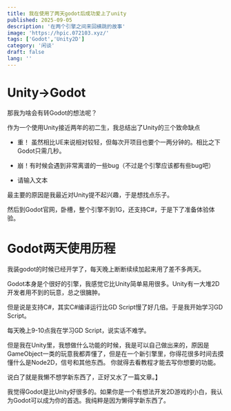 ```yaml
---
title: 我在使用了两天godot后成功爱上了unity
published: 2025-09-05
description: '在两个引擎之间来回横跳的故事'
image: 'https://hpic.072103.xyz/'
tags: ['Godot','Unity2D']
category: '闲谈'
draft: false 
lang: ''
---
```


# Unity->Godot

那我为啥会有转Godot的想法呢？

作为一个使用Unity接近两年的初二生，我总结出了Unity的三个致命缺点

- 重！ 虽然相比UE来说相对较轻，但每次开项目也要个一两分钟的。相比之下Godot只需几秒。

- 崩！有时候会遇到非常离谱的一些bug（不过是个引擎应该都有些bug吧）

- 请输入文本

最主要的原因是我最近对Unity提不起兴趣，于是想找点乐子。

然后到Godot官网，卧槽，整个引擎不到1G，还支持C#，于是下了准备体验体验。

# Godot两天使用历程

我装godot的时候已经开学了，每天晚上断断续续加起来用了差不多两天。

Godot本身是个很好的引擎，我感觉它比Unity简单易用很多。Unity有一大堆2D开发者用不到的玩意，总之很臃肿。

但是说是支持C#，其实C#编译运行比GD Script慢了好几倍。于是我开始学习GD Script。

每天晚上9-10点我在学习GD Script，说实话不难学。

但是我在Unity里，我想做什么功能的时候，我是可以自己做出来的，原因是GameObject一类的玩意我都弄懂了，但是在一个新引擎里，你得花很多时间去摸懂什么是Node2D，信号和其他东西。 你就得去看教程才能去写你想要的功能。

说白了就是我懒不想学新东西了，正好又水了一篇文章。】

我觉得Godot是比Unity好很多的。如果你是一个有想法开发2D游戏的小白，我认为Godot可以成为你的首选。我纯粹是因为懒得学新东西了。
